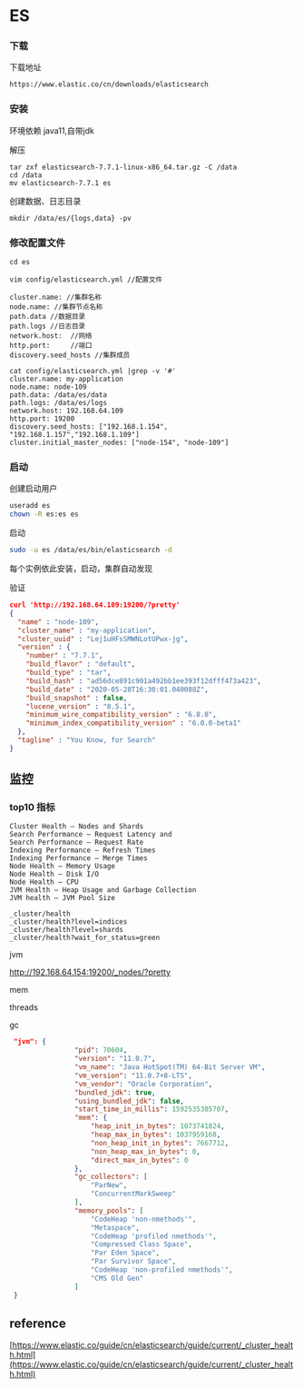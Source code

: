 # ES

### 下载

下载地址

```shell
https://www.elastic.co/cn/downloads/elasticsearch
```

### 安装

环境依赖 java11,自带jdk

解压

```shell
tar zxf elasticsearch-7.7.1-linux-x86_64.tar.gz -C /data
cd /data
mv elasticsearch-7.7.1 es
```

创建数据、日志目录

```shell
mkdir /data/es/{logs,data} -pv
```

### 修改配置文件

```shell
cd es

vim config/elasticsearch.yml //配置文件

cluster.name: //集群名称
node.name: //集群节点名称
path.data //数据目录
path.logs //日志目录
network.host:  //网络
http.port:     //端口
discovery.seed_hosts //集群成员

cat config/elasticsearch.yml |grep -v '#'
cluster.name: my-application
node.name: node-109
path.data: /data/es/data
path.logs: /data/es/logs
network.host: 192.168.64.109
http.port: 19200
discovery.seed_hosts: ["192.168.1.154", "192.168.1.157","192.168.1.109"]
cluster.initial_master_nodes: ["node-154", "node-109"]
```

### 启动

创建启动用户

```bash
useradd es
chown -R es:es es
```

启动

```bash
sudo -u es /data/es/bin/elasticsearch -d
```



每个实例依此安装，启动，集群自动发现

验证 

```json
curl 'http://192.168.64.109:19200/?pretty'
{
  "name" : "node-109",
  "cluster_name" : "my-application",
  "cluster_uuid" : "Lej1uHFsSMWNLotUPwx-jg",
  "version" : {
    "number" : "7.7.1",
    "build_flavor" : "default",
    "build_type" : "tar",
    "build_hash" : "ad56dce891c901a492bb1ee393f12dfff473a423",
    "build_date" : "2020-05-28T16:30:01.040088Z",
    "build_snapshot" : false,
    "lucene_version" : "8.5.1",
    "minimum_wire_compatibility_version" : "6.8.0",
    "minimum_index_compatibility_version" : "6.0.0-beta1"
  },
  "tagline" : "You Know, for Search"
}
```



## 监控

### top10 指标

```shell
Cluster Health – Nodes and Shards
Search Performance – Request Latency and
Search Performance – Request Rate
Indexing Performance – Refresh Times
Indexing Performance – Merge Times
Node Health – Memory Usage
Node Health – Disk I/O
Node Health – CPU
JVM Health – Heap Usage and Garbage Collection
JVM health – JVM Pool Size
```



```
_cluster/health
_cluster/health?level=indices
_cluster/health?level=shards
_cluster/health?wait_for_status=green
```



jvm

http://192.168.64.154:19200/_nodes/?pretty

mem

threads

gc

```json
 "jvm": {
                "pid": 70604,
                "version": "11.0.7",
                "vm_name": "Java HotSpot(TM) 64-Bit Server VM",
                "vm_version": "11.0.7+8-LTS",
                "vm_vendor": "Oracle Corporation",
                "bundled_jdk": true,
                "using_bundled_jdk": false,
                "start_time_in_millis": 1592535385707,
                "mem": {
                    "heap_init_in_bytes": 1073741824,
                    "heap_max_in_bytes": 1037959168,
                    "non_heap_init_in_bytes": 7667712,
                    "non_heap_max_in_bytes": 0,
                    "direct_max_in_bytes": 0
                },
                "gc_collectors": [
                    "ParNew",
                    "ConcurrentMarkSweep"
                ],
                "memory_pools": [
                    "CodeHeap 'non-nmethods'",
                    "Metaspace",
                    "CodeHeap 'profiled nmethods'",
                    "Compressed Class Space",
                    "Par Eden Space",
                    "Par Survivor Space",
                    "CodeHeap 'non-profiled nmethods'",
                    "CMS Old Gen"
                ]
 }
```



## reference

[https://www.elastic.co/guide/cn/elasticsearch/guide/current/_cluster_health.html](https://www.elastic.co/guide/cn/elasticsearch/guide/current/_cluster_health.html)


